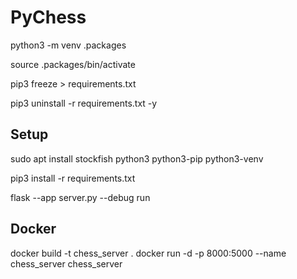 # PyChess

python3 -m venv .packages

source .packages/bin/activate

pip3 freeze > requirements.txt

pip3 uninstall -r requirements.txt -y

## Setup

sudo apt install stockfish python3 python3-pip python3-venv

pip3 install -r requirements.txt

flask --app server.py --debug run

## Docker

docker build -t chess_server .
docker run -d -p 8000:5000 --name chess_server chess_server

